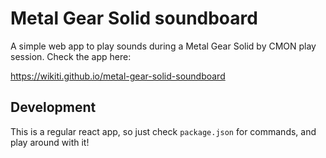 # Metal Gear Solid soundboard

A simple web app to play sounds during a Metal Gear Solid by CMON play session. Check the app here:

https://wikiti.github.io/metal-gear-solid-soundboard

## Development

This is a regular react app, so just check `package.json` for commands, and play around with it!
